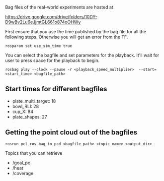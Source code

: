 Bag files of the real-world experiments are hosted at

https://drive.google.com/drive/folders/10DY-D9wBv2Lu6eJjmtGL661o874oOHWy

First ensure that you use the time published by the bag file for all the following steps. Otherwise you will get an error from the TF.

```
rosparam set use_sim_time true
```

You can select the bagfile and set parameters for the playback. It'll wait for user to press space for the playback to begin.

```
rosbag play --clock --pause -r <playback_speed_multiplier>  --start=<start_time> <bagfile_path>
```

## Start times for different bagfiles

- plate_multi_target: 18
- bowl_RLI: 28
- cup_X: 84
- plate_shapes: 27

## Getting the point cloud  out of the bagfiles

```
rosrun pcl_ros bag_to_pcd <bagfile_path> <topic_name> <output_dir>
```
Topics that you can retrieve

- /goal_pc
- /heat
- /coverage

